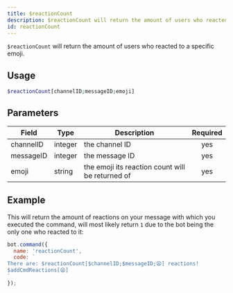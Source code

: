 ```yaml
---
title: $reactionCount 
description: $reactionCount will return the amount of users who reacted to a specific emoji.
id: reactionCount
---
```


`$reactionCount` will return the amount of users who reacted to a specific emoji.

## Usage

```php
$reactionCount[channelID;messageID;emoji]
```

## Parameters 


| Field     | Type    | Description                                      | Required |
| --------- | ------- | ------------------------------------------------ |:--------:|
| channelID | integer | the channel ID                                   |    yes   |
| messageID | integer | the message ID                                   |    yes   |
| emoji     | string  | the emoji its reaction count will be returned of |    yes   |


## Example

This will return the amount of reactions on your message with which you executed the command, will most likely return `1` due to the bot being the only one who reacted to it:

```javascript
bot.command({
  name: 'reactionCount',
  code: `
There are: $reactionCount[$channelID;$messageID;😫] reactions!
$addCmdReactions[😫]
`
});
```
